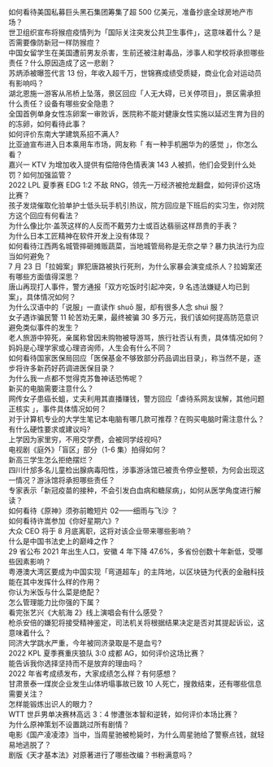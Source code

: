 如何看待美国私募巨头黑石集团筹集了超 500 亿美元，准备抄底全球房地产市场？  
世卫组织宣布将猴痘疫情列为「国际关注突发公共卫生事件」，这意味着什么？是否需要像防新冠一样防猴痘？  
中国女留学生在美国遭前男友杀害，生前还被注射毒品，涉事人和学校将承担哪些责任？什么原因造成了这一悲剧？  
苏炳添被曝签代言 13 份，年收入超千万，世锦赛成绩受质疑，商业化会对运动员有影响吗？  
湖北恩施一游客从吊桥上坠落，景区回应「人无大碍，已关停项目」，景区需承担什么责任？设备有哪些安全隐患？  
全国首例单身女性冻卵案一审败诉，医院称不能对健康女性实施以延迟生育为目的的冻卵，如何看待此事？  
如何评价东南大学建筑系招不满人?  
比亚迪宣布进入日本乘用车市场，网友称「 有一种手机圈华为的感觉 」，你怎么看？  
嘉兴一 KTV 为增加收入提供有偿陪侍色情表演 143 人被抓，他们会受到什么处罚？如何加强监管？  
2022 LPL 夏季赛 EDG 1:2 不敌 RNG，领先一万经济被抢龙翻盘，如何评价这场比赛？  
孩子发烧催取化验单护士低头玩手机引热议，院方回应是下班后的实习生，你对院方这个回应有何看法？  
为什么像比尔·盖茨这样的人反而不戴劳力士或百达翡丽这样昂贵的手表？  
为什么日本工匠精神在软件开发上没有体现？  
如何看待江西两名城管摔砸摊贩蔬菜，当地城管局称是无奈之举？暴力执法行为应当如何避免？  
7 月 23 日「拉姆案」罪犯唐路被执行死刑，为什么家暴会演变成杀人？拉姆案还有哪些方面值得深思？  
唐山再现打人事件，警方通报「双方吃饭时引起冲突，9 名违法嫌疑人均已到案」，具体情况如何？  
为什么汉语中的「说服」一直读作 shuō 服，却有很多人念 shuì 服？  
女子遇诈骗民警 11 轮苦劝无果，最终被骗 30 多万元，我们该如何提高防范意识避免类似事件的发生？  
老人旅游中猝死，亲属称曾因未购物被导游骂，旅行社否认有责，具体情况如何？  
妈妈是心理学家或心理咨询师，人生会有什么不同？  
如何看待国家医保局回应「医保基金不够致部分药品调出目录」，称当然不是，逐步将许多新药好药调进医保目录？  
为什么我一点都不觉得克苏鲁神话恐怖呢？  
新买的电脑需要注意什么？  
网传女子患癌长蛆，丈夫利用其直播赚钱，警方回应「虐待系网友误解，其他问题正核实 」，事件具体情况如何？  
对于计算机专业的大学生笔记本电脑有哪几款可推荐？在购买电脑时需注意什么？有什么硬性要求或建议吗?  
上学因为家里穷，不用交学费，会被同学歧视吗?  
电视剧《庭外》「盲区」部分（1-6 集）拍得如何？  
新高三学生怎么拒绝摆烂？  
四川什邡多名儿童检出腺病毒阳性，涉事游泳馆已被责令停业整顿，为何会出现这一情况？游泳馆将承担哪些责任？  
专家表示「新冠疫苗的接种，不会引发白血病和糖尿病」，如何从医学角度进行解读？  
如何看待《原神》须弥前瞻短片 02——细雨与飞沙 ？  
如何看待许嵩参加《你好星期六》?  
大众 CEO 将于 8 月底离职，这将对该企业带来哪些影响？  
什么是中国书法史上的巅峰之作？  
29 省公布 2021 年出生人口，安徽 4 年下降 47.6%，多省份创数十年新低，受哪些因素影响？  
粤港澳大湾区要成为中国实现「弯道超车」的主阵地，以区块链为代表的金融科技能在其中发挥什么样的作用？  
你认为米饭与什么菜是绝配？  
怎么管理能力比你强的下属？  
看完张艺兴《大航海 2》线上演唱会有什么感受？  
枪杀安倍的嫌犯将接受精神鉴定，司法机关将根据结果决定是否对其提起诉讼，这意味着什么？  
同济大学跳水严重，今年被同济录取是不是血亏?  
2022 KPL 夏季赛重庆狼队 3:0 成都 AG，如何评价这场比赛？  
能告诉我你选择坚持而不是放弃的理由吗？  
2022 年省考成绩发布，大家成绩怎么样？有何感想？  
甘肃景泰一煤炭企业发生山体坍塌事故已致 10 人死亡，搜救结束，还有哪些信息需要关注？  
怎样能锻炼出识人的眼力？  
WTT 世乒男单决赛林高远 3：4 惨遭张本智和逆转，如何评价本场比赛？  
为什么原神策划不设置跳过所有剧情？  
电影《国产凌凌漆》当中，当周星驰被枪毙时，为什么周星驰给了警察点钱，就轻易地逃脱了？  
剧版《天才基本法》对原著进行了哪些改编？书粉满意吗？  
